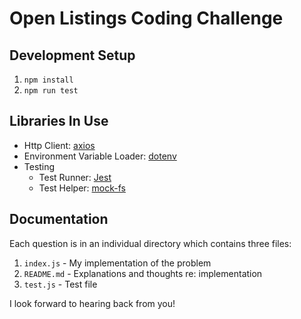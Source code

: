 # Open Listings Coding Challenge

## Development Setup

1. `npm install`
2. `npm run test`

## Libraries In Use

* Http Client: [axios](https://github.com/axios/axios)
* Environment Variable Loader: [dotenv](https://github.com/motdotla/dotenv)
* Testing
  * Test Runner: [Jest](https://facebook.github.io/jest/)
  * Test Helper: [mock-fs](https://github.com/tschaub/mock-fs)

## Documentation

Each question is in an individual directory which contains three files:

1. `index.js` - My implementation of the problem
2. `README.md` - Explanations and thoughts re: implementation
3. `test.js` - Test file


I look forward to hearing back from you!
